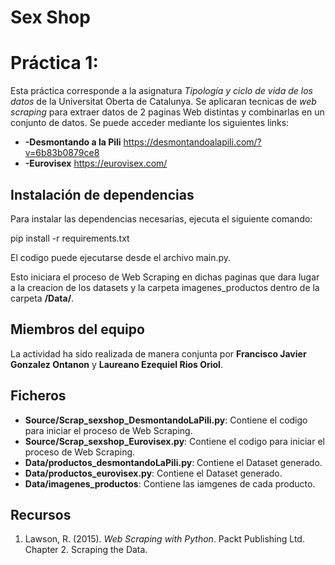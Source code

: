 # Sex Shop
# Práctica 1: 
Esta práctica corresponde a la asignatura _Tipología y ciclo de vida de los datos_ de la Universitat Oberta de Catalunya. Se aplicaran tecnicas de _web scraping_ para extraer datos de 2 paginas Web distintas y combinarlas en un conjunto de datos.
Se puede acceder mediante los siguientes links: 
* **-Desmontando a la Pili** https://desmontandoalapili.com/?v=6b83b0879ce8
* **-Eurovisex** https://eurovisex.com/

## Instalación de dependencias

Para instalar las dependencias necesarias, ejecuta el siguiente comando:

pip install -r requirements.txt

El codigo puede ejecutarse desde el archivo main.py.

Esto iniciara el proceso de Web Scraping en dichas paginas que dara lugar a la creacion de los datasets y la carpeta imagenes_productos dentro de la carpeta **/Data/**.


## Miembros del equipo

La actividad ha sido realizada de manera conjunta por **Francisco Javier Gonzalez Ontanon** y **Laureano Ezequiel Rios Oriol**.

## Ficheros

* **Source/Scrap_sexshop_DesmontandoLaPili.py**: Contiene el codigo para iniciar el proceso de Web Scraping.
* **Source/Scrap_sexshop_Eurovisex.py**: Contiene el codigo para iniciar el proceso de Web Scraping.
* **Data/productos_desmontandoLaPili.py**: Contiene el Dataset generado.
* **Data/productos_eurovisex.py**: Contiene el Dataset generado.
* **Data/imagenes_productos**: Contiene las iamgenes de cada producto.

## Recursos

1. Lawson, R. (2015). _Web Scraping with Python_. Packt Publishing Ltd. Chapter 2. Scraping the Data.

